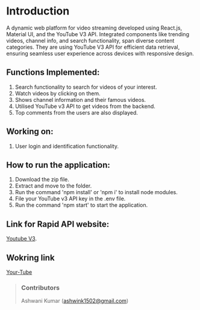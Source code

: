 # Introduction
A dynamic web platform for video streaming developed using React.js, Material UI, and the YouTube V3 API. Integrated components like trending videos, channel info, and search functionality, span diverse content categories. They are using YouTube V3 API for efficient data retrieval, ensuring seamless user experience across devices with responsive design.

## Functions Implemented:
1. Search functionality to search for videos of your interest.
2. Watch videos by clicking on them.
3. Shows channel information and their famous videos.
4. Utilised YouTube v3 API to get videos from the backend.
5. Top comments from the users are also displayed.

## Working on:
1. User login and identification functionality.

## How to run the application:
1. Download the zip file.
2. Extract and move to the folder.
3. Run the command 'npm install' or 'npm i' to install node modules.
4. File your YouTube v3 API key in the .env file.
5. Run the command 'npm start' to start the application.

## Link for Rapid API website:
[Youtube V3](https://rapidapi.com/ytdlfree/api/youtube-v31/).

## Wokring link
[Your-Tube](https://yourtube-onthego.netlify.app/)

> ### Contributors
> Ashwani Kumar (ashwink1502@gmail.com)
